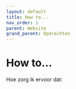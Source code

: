 ```yaml
---
layout: default
title: How to...
nav_order: 1
parent: Website
grand_parent: Opdrachten
---
```


# How to...

Hoe zorg ik ervoor dat:
